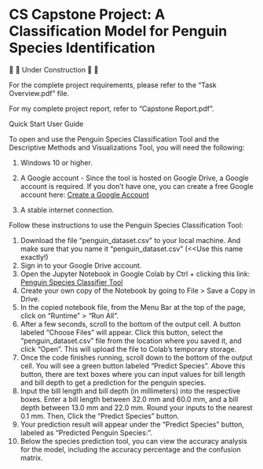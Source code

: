 # CS Capstone Project: A Classification Model for Penguin Species Identification

🚧 🚧 Under Construction 🚧 🚧

For the complete project requirements, please refer to the “Task Overview.pdf” file.  

For my complete project report, refer to “Capstone Report.pdf”.

Quick Start User Guide

To open and use the Penguin Species Classification Tool and the Descriptive Methods and Visualizations Tool, you will need the following:
1.	Windows 10 or higher.
2.	A Google account - Since the tool is hosted on Google Drive, a Google account is required. If you don’t have one, you can create a free Google account here: [Create a Google Account](https://accounts.google.com/lifecycle/steps/signup/name?ddm=1&dsh=S-2026582058:1736179676853473&flowEntry=SignUp&flowName=GlifWebSignIn&TL=AE--Llxb3Mblayj1KetpvK5y9YL-meV8XxDieu9SUnZQZe13piY2j95vxeUr1htC&continue=https://accounts.google.com/ManageAccount?nc%3D1)

3.	A stable internet connection.

Follow these instructions to use the Penguin Species Classification Tool:

1.	Download the file “penguin_dataset.csv” to your local machine. And make sure that you name it “penguin_dataset.csv” (<<Use this name exactly!)
2.	Sign in to your Google Drive account.
3.	Open the Jupyter Notebook in Google Colab by Ctrl + clicking this link: [Penguin Species Classifier Tool](https://colab.research.google.com/drive/1RB8iSRPPP8LA0K7Bhd2xRc21KiQwls2z?usp=drive_link)
4.	Create your own copy of the Notebook by going to File > Save a Copy in Drive.
5.	 In the copied notebook file, from the Menu Bar at the top of the page, click on “Runtime” > “Run All”.
6.	 After a few seconds, scroll to the bottom of the output cell. A button labeled “Choose Files” will appear. Click this button, select the “penguin_dataset.csv” file from the location where you saved it, and click “Open”. This will upload the file to Colab’s temporary storage.
7.	Once the code finishes running, scroll down to the bottom of the output cell. You will see a green button labeled “Predict Species”. Above this button, there are text boxes where you can input values for bill length and bill depth to get a prediction for the penguin species.
8.	Input the bill length and bill depth (in millimeters) into the respective boxes. Enter a bill length between 32.0 mm and 60.0 mm, and a bill depth between 13.0 mm and 22.0 mm. Round your inputs to the nearest 0.1 mm. Then, Click the “Predict Species” button.
9.	Your prediction result will appear under the “Predict Species” button, labeled as “Predicted Penguin Species:”.
10.	Below the species prediction tool, you can view the accuracy analysis for the model, including the accuracy percentage and the confusion matrix.


